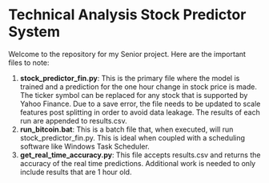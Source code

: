 # Technical Analysis Stock Predictor System

Welcome to the repository for my Senior project. Here are the important files to note:

1. **stock_predictor_fin.py**: This is the primary file where the model is trained and a prediction for the one hour change in stock price is made. The ticker symbol can be replaced for any stock that is supported by Yahoo Finance. Due to a save error, the file needs to be updated to scale features post splitting in order to avoid data leakage. The results of each run are appended to results.csv.
2. **run_bitcoin.bat**: This is a batch file that, when executed, will run stock_predictor_fin.py. This is ideal when coupled with a scheduling software like Windows Task Scheduler.
3. **get_real_time_accuracy.py**: This file accepts results.csv and returns the accuracy of the real time predictions. Additional work is needed to only include results that are 1 hour old.
